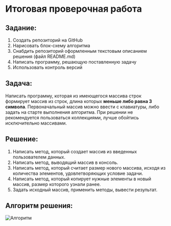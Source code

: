# Итоговая проверочная работа 

## Задание:
1. Создать репозиторий на GitHub
2. Нарисовать блок-схему алгоритма
3. Снабдить репозиторий оформленным текстовым описанием решения (файл README.md)
4. Написать программу, решающую поставленную задачу
5. Использовать контроль версий


## Задача:

Написать программу, которая из имеющегося массива строк формирует массив из строк, длина которых **меньше либо равна 3 символа**. Первоначальный массив можно ввести с клавиатуры, либо задать на старте выполнения алгоритма. При решении не рекомендуется пользоваться коллекциями, лучше обойтись исключительно массивами.

## Решение:

1. Написать метод, который создает массив из введенных пользователем данных.
2. Написать метод, выводящий массив в консоль.
3. Написать метод, который считает размер нового массива, исходя из количества элементов, удовлетворяющих условие задачи.
4. Написать метод, который копирует нужные элементы в новый массив, размер которого узнали ранее.
5. Задать исходный массив, применить методы, вывести результат.

## Алгоритм решения:

![Алгоритм](/task1.jpeg.jpg)